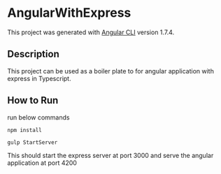 # AngularWithExpress

This project was generated with [Angular CLI](https://github.com/angular/angular-cli) version 1.7.4.

## Description

This project can be used as a boiler plate to for angular application with express in Typescript.

## How to Run

run below commands
```
npm install

gulp StartServer
```

This should start the express server at port 3000 and serve the angular application at port 4200





